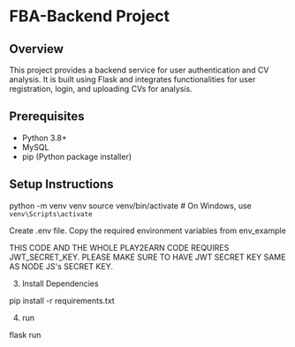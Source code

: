 # FBA-Backend Project

## Overview

This project provides a backend service for user authentication and CV analysis. It is built using Flask and integrates functionalities for user registration, login, and uploading CVs for analysis.

## Prerequisites

- Python 3.8+
- MySQL
- pip (Python package installer)

## Setup Instructions


python -m venv venv
source venv/bin/activate # On Windows, use `venv\Scripts\activate`

Create .env file. Copy the required environment variables from env_example

THIS CODE AND THE WHOLE PLAY2EARN CODE REQUIRES JWT_SECRET_KEY.
PLEASE MAKE SURE TO HAVE JWT SECRET KEY SAME AS NODE JS's SECRET KEY.

3. Install Dependencies

pip install -r requirements.txt

4. run

flask run

